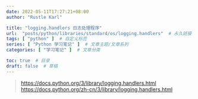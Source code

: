```yaml
---
date: 2022-05-11T17:27:21+08:00
author: "Rustle Karl"

title: "logging.handlers 日志处理程序"
url:  "posts/python/libraries/standard/os/logging.handlers"  # 永久链接
tags: [ "python" ]  # 自定义标签
series: [ "Python 学习笔记" ]  # 文章主题/文章系列
categories: [ "学习笔记" ]  # 文章分类

toc: true  # 目录
draft: false  # 草稿
---
```


> https://docs.python.org/3/library/logging.handlers.html
> https://docs.python.org/zh-cn/3/library/logging.handlers.html
